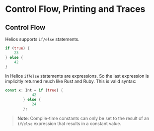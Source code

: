 # Control Flow, Printing and Traces

## Control Flow

Helios supports `if/else` statements.

```rust
if (true) {
    23
} else {
    42
}
```

In Helios `if`/`else` statements are expressions.
So the last expression is implicitly returned much like Rust and Ruby.
This is valid syntax:

```rust
const x: Int = if (true) {
            42
        } else {
            24
        };
```

> **Note**: Compile-time constants can only be set to the result of an `if`/`else` expression 
>that results in a constant value.
